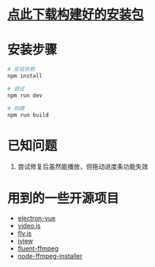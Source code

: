 # [点此下载构建好的安装包](https://github.com/Jarvay/desktop48/releases)


# 安装步骤
``` bash
# 安装依赖
npm install

# 调试
npm run dev

# 构建
npm run build
```

# 已知问题
1. 尝试修复后虽然能播放，但拖动进度条功能失效

# 用到的一些开源项目
* [electron-vue](https://github.com/SimulatedGREG/electron-vue)
* [video.js](https://github.com/videojs/video.js)
* [flv.js](https://github.com/Bilibili/flv.js)
* [iview](https://github.com/iview/iview)
* [fluent-ffmpeg](https://github.com/fluent-ffmpeg/node-fluent-ffmpeg)
* [node-ffmpeg-installer](https://github.com/kribblo/node-ffmpeg-installer)
